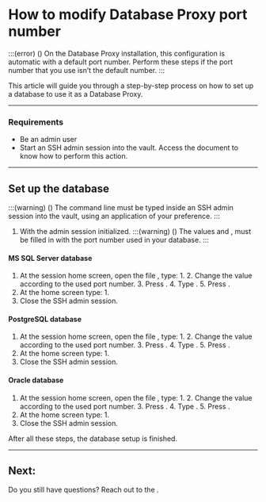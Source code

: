 # How to modify Database Proxy port number 

:::(error) ()
On the Database Proxy installation, this configuration is automatic with a default port number. Perform these steps  if the port number that you use isn’t the default number.
:::

This article will guide you through a step-by-step process on how to set up a database to use it as a Database Proxy. 

---
### Requirements

* Be an admin user
* Start an SSH admin session into the vault. Access the  document to know how to perform this action.

---
## Set up the database
:::(warning) ()
The command line must be typed inside an SSH admin session into the vault, using an application of your preference.
:::

1. With the  admin session initialized.
    :::(warning) ()
    The values  and , must be filled in with the port number used in your database.
    :::

#### MS SQL Server database

1. At the session home screen, open the file , type:
    1. 
    2. Change the  value according to the used port number.
    3. Press .
    4. Type .
    5. Press .
2. At the home screen type:
    1. 
3. Close the SSH admin session.

#### PostgreSQL database

1. At the session home screen, open the file , type:
    1. 
    2. Change the  value according to the used port number.
    3. Press .
    4. Type .
    5. Press .
2. At the home screen type:
    1. 
3. Close the SSH admin session.

#### Oracle database

1. At the session home screen, open the file , type:
    1. 
    2. Change the  value according to the used port number.
    3. Press .
    4. Type .
    5. Press .
2. At the home screen type:
    1. 
3. Close the SSH admin session.

After all these steps, the database setup is finished.

---
## Next:



Do you still have questions? Reach out to the .